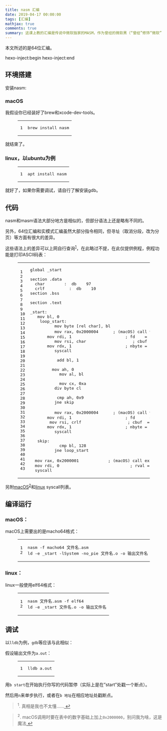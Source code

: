 ```yaml
---
title: nasm 汇编
date: 2019-04-17 00:00:00
tags: [汇编]
mathjax: true
comments: true
summary: 这课上教的汇编是传说中微软独家的MASM，作为曾经的微软黑（“曾经”修饰“微软”，不是“微软黑”）,我不搞一点幺蛾子出来是不可能的事情，所以就开始研究这些个开源汇编编译器，看来看去，gas语法太怪，还是nasm和与其兼容的yasm比较合理。
---
```

<p>本文所述的是64位汇编。</p>
 hexo-inject:begin  hexo-inject:end <h2 id="环境搭建"><a class="headerlink" href="#环境搭建" title="环境搭建"></a>环境搭建</h2><p>安装nasm:</p>
<h3 id="macOS"><a class="headerlink" href="#macOS" title="macOS"></a>macOS</h3><p>我假设你已经装好了brew和xcode-dev-tools。</p>
<figure class="highlight shell"><table><tr><td class="gutter"><pre><span class="line">1</span><br/></pre></td><td class="code"><pre><span class="line">brew install nasm</span><br/></pre></td></tr></table></figure>
<p>就结束了。</p>
<h3 id="linux，以ubuntu为例"><a class="headerlink" href="#linux，以ubuntu为例" title="linux，以ubuntu为例"></a>linux，以ubuntu为例</h3><figure class="highlight shell"><table><tr><td class="gutter"><pre><span class="line">1</span><br/></pre></td><td class="code"><pre><span class="line">apt install nasm</span><br/></pre></td></tr></table></figure>
<p>就好了，如果你需要调试，请自行了解安装gdb。</p>
<h2 id="代码"><a class="headerlink" href="#代码" title="代码"></a>代码</h2><p>nasm和masm语法大部分地方是相似的，但部分语法上还是略有不同的。</p>
<p>另外，64位汇编和实模式汇编虽然大部分指令相同，但寻址（取消分段，改为分页）等方面有很大的差异。</p>
<p>这些语法上的差异可以上网自行查询<sup><a href="#fn_1" id="reffn_1">1</a></sup>，在此略过不提，在此仅提供例程，例程功能是打印ASCII码表：</p>
<figure class="highlight plain"><table><tr><td class="gutter"><pre><span class="line">1</span><br/><span class="line">2</span><br/><span class="line">3</span><br/><span class="line">4</span><br/><span class="line">5</span><br/><span class="line">6</span><br/><span class="line">7</span><br/><span class="line">8</span><br/><span class="line">9</span><br/><span class="line">10</span><br/><span class="line">11</span><br/><span class="line">12</span><br/><span class="line">13</span><br/><span class="line">14</span><br/><span class="line">15</span><br/><span class="line">16</span><br/><span class="line">17</span><br/><span class="line">18</span><br/><span class="line">19</span><br/><span class="line">20</span><br/><span class="line">21</span><br/><span class="line">22</span><br/><span class="line">23</span><br/><span class="line">24</span><br/><span class="line">25</span><br/><span class="line">26</span><br/><span class="line">27</span><br/><span class="line">28</span><br/><span class="line">29</span><br/><span class="line">30</span><br/><span class="line">31</span><br/><span class="line">32</span><br/><span class="line">33</span><br/><span class="line">34</span><br/><span class="line">35</span><br/><span class="line">36</span><br/><span class="line">37</span><br/><span class="line">38</span><br/><span class="line">39</span><br/><span class="line">40</span><br/><span class="line">41</span><br/><span class="line">42</span><br/><span class="line">43</span><br/></pre></td><td class="code"><pre><span class="line">global _start</span><br/><span class="line"></span><br/><span class="line">section .data</span><br/><span class="line">  char        :  db    97</span><br/><span class="line">  crlf		  	:  db    10</span><br/><span class="line">section .bss</span><br/><span class="line"></span><br/><span class="line">section .text</span><br/><span class="line"></span><br/><span class="line">_start:</span><br/><span class="line">	mov bl, 0</span><br/><span class="line">	loop_start:</span><br/><span class="line">  		mov byte [rel char], bl</span><br/><span class="line">  		mov rax, 0x2000004		; (macOS) call write，on linux, change 0x2000004 to 0x1</span><br/><span class="line">  		mov rdi, 1						; fd    = 1, aka stdout</span><br/><span class="line">  		mov rsi, char					; cbuf 	= char</span><br/><span class="line">  		mov rdx, 1						; nbyte = 1</span><br/><span class="line">  		syscall</span><br/><span class="line"></span><br/><span class="line">			add bl, 1</span><br/><span class="line"></span><br/><span class="line">			mov ah, 0</span><br/><span class="line">			mov al, bl</span><br/><span class="line"></span><br/><span class="line">			mov cx, 0xa</span><br/><span class="line">			div byte cl</span><br/><span class="line"></span><br/><span class="line">			cmp ah, 0x9</span><br/><span class="line">			jne skip</span><br/><span class="line"></span><br/><span class="line">			mov rax, 0x2000004		; (macOS) call write，on linux, change 0x2000004 to 0x1</span><br/><span class="line">  		mov rdi, 1						; fd 	  = 1, aka stdout</span><br/><span class="line">  		mov rsi, crlf					; cbuf 	= crlf</span><br/><span class="line">  		mov rdx, 1						; nbyte = 2</span><br/><span class="line">			syscall</span><br/><span class="line"></span><br/><span class="line">	skip:</span><br/><span class="line">			cmp bl, 128</span><br/><span class="line">			jne loop_start</span><br/><span class="line"></span><br/><span class="line">  mov rax, 0x2000001		  	; (macOS) call exit，on linux, change 0x2000001 to 60</span><br/><span class="line">  mov rdi, 0								; rval = 0</span><br/><span class="line">  syscall</span><br/></pre></td></tr></table></figure>
<p>另附<a href="https://github.com/apple/darwin-xnu/blob/master/bsd/kern/syscalls.master" rel="noopener" target="_blank">macOS</a><sup><a href="#fn_2" id="reffn_2">2</a></sup>和<a href="https://filippo.io/linux-syscall-table/" rel="noopener" target="_blank">linux</a> syscall列表。</p>
<h2 id="编译运行"><a class="headerlink" href="#编译运行" title="编译运行"></a>编译运行</h2><h3 id="macOS："><a class="headerlink" href="#macOS：" title="macOS："></a>macOS：</h3><p>macOS上需要出的是macho64格式：</p>
<figure class="highlight shell"><table><tr><td class="gutter"><pre><span class="line">1</span><br/><span class="line">2</span><br/></pre></td><td class="code"><pre><span class="line">nasm -f macho64 文件名.asm</span><br/><span class="line">ld -e _start -lSystem -no_pie 文件名.o -o 输出文件名</span><br/></pre></td></tr></table></figure>
<h3 id="linux："><a class="headerlink" href="#linux：" title="linux："></a>linux：</h3><p>linux一般使用elf64格式：</p>
<figure class="highlight shell"><table><tr><td class="gutter"><pre><span class="line">1</span><br/><span class="line">2</span><br/></pre></td><td class="code"><pre><span class="line">nasm 文件名.asm -f elf64</span><br/><span class="line">ld -e _start 文件名.o -o 输出文件名</span><br/></pre></td></tr></table></figure>
<h2 id="调试"><a class="headerlink" href="#调试" title="调试"></a>调试</h2><p>以<code>lldb</code>为例，<code>gdb</code>等应该与此相似：</p>
<p>假设输出文件为<code>a.out</code>：</p>
<figure class="highlight shell"><table><tr><td class="gutter"><pre><span class="line">1</span><br/></pre></td><td class="code"><pre><span class="line">lldb a.out</span><br/></pre></td></tr></table></figure>
<p>用<code>b start</code>在开始执行你写的代码暂停（实际上是在”start”处戳一个断点）。</p>
<p>然后用<code>n</code>来单步执行，或者在<code>b 地址</code>在相应地址处戳断点。</p>
<blockquote id="fn_1">
<sup>1</sup>. 真相是我也不太懂……<a href="#reffn_1" title="Jump back to footnote [1] in the text."> ↩</a>
</blockquote>
<blockquote id="fn_2">
<sup>2</sup>. macOS调用时要在表中的数字基础上加上<code>0x2000000</code>，别问我为啥，这是魔法<a href="#reffn_2" title="Jump back to footnote [2] in the text."> ↩</a>
</blockquote>

